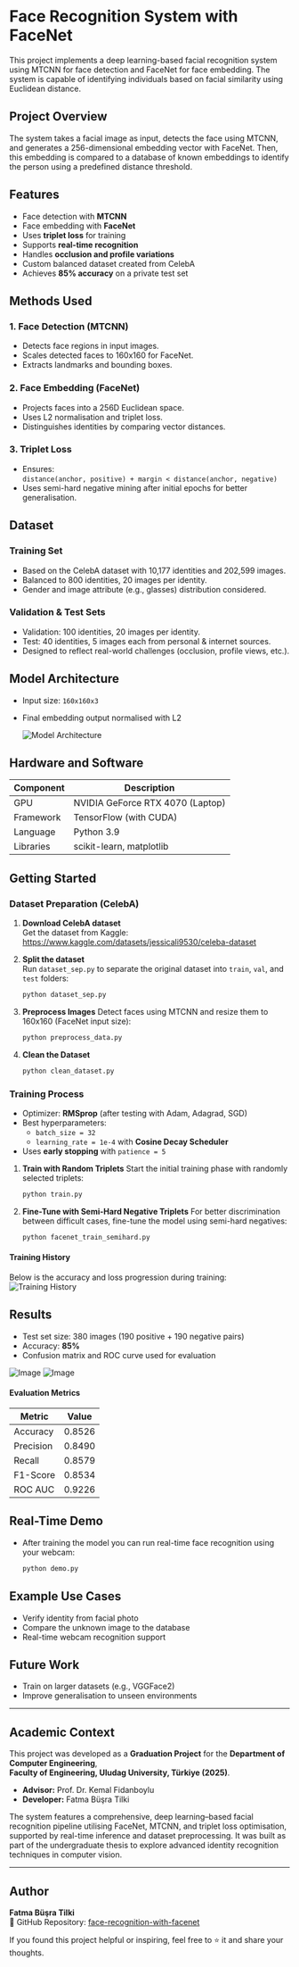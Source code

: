 # Face Recognition System with FaceNet 

This project implements a deep learning-based facial recognition system using MTCNN for face detection and FaceNet for face embedding. The system is capable of identifying individuals based on facial similarity using Euclidean distance.

## Project Overview

The system takes a facial image as input, detects the face using MTCNN, and generates a 256-dimensional embedding vector with FaceNet. Then, this embedding is compared to a database of known embeddings to identify the person using a predefined distance threshold.

## Features

- Face detection with **MTCNN**
- Face embedding with **FaceNet**
- Uses **triplet loss** for training
- Supports **real-time recognition**
- Handles **occlusion and profile variations**
- Custom balanced dataset created from CelebA
- Achieves **85% accuracy** on a private test set

## Methods Used

### 1. **Face Detection (MTCNN)**
- Detects face regions in input images.
- Scales detected faces to 160x160 for FaceNet.
- Extracts landmarks and bounding boxes.

### 2. **Face Embedding (FaceNet)**
- Projects faces into a 256D Euclidean space.
- Uses L2 normalisation and triplet loss.
- Distinguishes identities by comparing vector distances.

### 3. **Triplet Loss**
- Ensures:  
  `distance(anchor, positive) + margin < distance(anchor, negative)`
- Uses semi-hard negative mining after initial epochs for better generalisation.

## Dataset

### Training Set
- Based on the CelebA dataset with 10,177 identities and 202,599 images.
- Balanced to 800 identities, 20 images per identity.
- Gender and image attribute (e.g., glasses) distribution considered.

### Validation & Test Sets
- Validation: 100 identities, 20 images per identity.
- Test: 40 identities, 5 images each from personal & internet sources.
- Designed to reflect real-world challenges (occlusion, profile views, etc.).

## Model Architecture

- Input size: `160x160x3`
- Final embedding output normalised with L2

  ![Model Architecture](https://github.com/user-attachments/assets/3bee58c4-ea25-451b-b35c-41bdd839c599)


## Hardware and Software

| Component      | Description                   |
|----------------|-------------------------------|
| GPU            | NVIDIA GeForce RTX 4070 (Laptop) |
| Framework      | TensorFlow (with CUDA)         |
| Language       | Python 3.9                     |
| Libraries      | scikit-learn, matplotlib       |


## Getting Started

### Dataset Preparation (CelebA)

1. **Download CelebA dataset**  
   Get the dataset from Kaggle:  
    https://www.kaggle.com/datasets/jessicali9530/celeba-dataset

2. **Split the dataset**  
   Run `dataset_sep.py` to separate the original dataset into `train`, `val`, and `test` folders:
   ```bash
   python dataset_sep.py

3. **Preprocess Images**
   Detect faces using MTCNN and resize them to 160x160 (FaceNet input size):
   ```bash
   python preprocess_data.py
   
4. **Clean the Dataset**
   ```bash
   python clean_dataset.py


### Training Process

- Optimizer: **RMSprop** (after testing with Adam, Adagrad, SGD)
- Best hyperparameters:  
  - `batch_size = 32`  
  - `learning_rate = 1e-4` with **Cosine Decay Scheduler**
- Uses **early stopping** with `patience = 5`
  
1. **Train with Random Triplets**
   Start the initial training phase with randomly selected triplets:
   ```bash
   python train.py

2. **Fine-Tune with Semi-Hard Negative Triplets**
   For better discrimination between difficult cases, fine-tune the model using semi-hard negatives:
   ```bash
   python facenet_train_semihard.py

  #### Training History
  Below is the accuracy and loss progression during training:
  ![Training History](https://github.com/user-attachments/assets/dd007481-ea81-4e69-be98-8b1c6624c53d)

## Results

- Test set size: 380 images (190 positive + 190 negative pairs)
- Accuracy: **85%**
- Confusion matrix and ROC curve used for evaluation
  
![Image](https://github.com/user-attachments/assets/a659a7a3-827a-4631-8a3e-adebc517cff4)
![Image](https://github.com/user-attachments/assets/0b1a0230-d0df-48fb-98a1-2dda06522a48)
#### Evaluation Metrics

| Metric     | Value   |
|------------|---------|
| Accuracy   | 0.8526  |
| Precision  | 0.8490  |
| Recall     | 0.8579  |
| F1-Score   | 0.8534  |
| ROC AUC    | 0.9226  |

## Real-Time Demo
- After training the model you can run real-time face recognition using your webcam:
  ```bash
  python demo.py

## Example Use Cases

- Verify identity from facial photo
- Compare the unknown image to the database
- Real-time webcam recognition support

## Future Work

- Train on larger datasets (e.g., VGGFace2)
- Improve generalisation to unseen environments

---

## Academic Context

This project was developed as a **Graduation Project** for the **Department of Computer Engineering**,  
**Faculty of Engineering, Uludag University, Türkiye (2025)**.

- **Advisor:** Prof. Dr. Kemal Fidanboylu  
- **Developer:** Fatma Büşra Tilki

The system features a comprehensive, deep learning–based facial recognition pipeline utilising FaceNet, MTCNN, and triplet loss optimisation, supported by real-time inference and dataset preprocessing. It was built as part of the undergraduate thesis to explore advanced identity recognition techniques in computer vision.

---

## Author

**Fatma Büşra Tilki**  
🔗 GitHub Repository: [face-recognition-with-facenet](https://github.com/fatmabusratilki/face-recognition-with-facenet)

If you found this project helpful or inspiring, feel free to ⭐️ it and share your thoughts.












   

